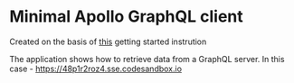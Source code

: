 # Minimal Apollo GraphQL client

Created on the basis of [this](https://www.apollographql.com/docs/react/get-started/) getting started instrution

The application shows how to retrieve data from a GraphQL server. In this case - https://48p1r2roz4.sse.codesandbox.io